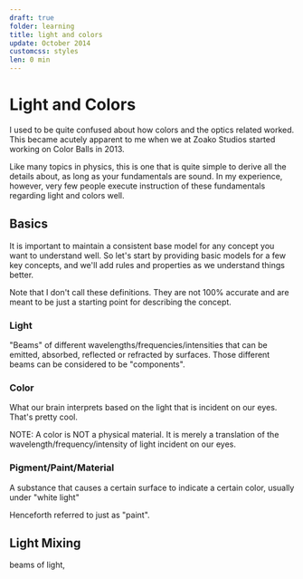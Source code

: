 ```yaml
---
draft: true
folder: learning
title: light and colors
update: October 2014
customcss: styles
len: 0 min
---
```


# Light and Colors

I used to be quite confused about how colors and the optics related worked. This became acutely apparent to me when we at Zoako Studios started working on Color Balls in 2013.

Like many topics in physics, this is one that is  quite simple to derive all the details about, as long as your fundamentals are sound. In my experience, however, very few people execute instruction of these fundamentals regarding light and colors well.

## Basics
It is important to maintain a consistent base model for any concept you want to understand well. So let's start by providing basic models for a few key concepts, and we'll add rules and properties as we understand things better.

Note that I don't call these definitions. They are not 100% accurate and are meant to be just a starting point for describing the concept.

### Light
"Beams" of different wavelengths/frequencies/intensities that can be emitted, absorbed, reflected or refracted by surfaces. Those different beams can be considered to be "components".

### Color
What our brain interprets based on the light that is incident on our eyes. That's pretty cool.

NOTE: A color is NOT a physical material. It is merely a translation of the wavelength/frequency/intensity of light incident on our eyes.

### Pigment/Paint/Material
A substance that causes a certain surface to indicate a certain color, usually under "white light"

Henceforth referred to just as "paint".

## Light Mixing
<div>
	beams of light, 
</div>







